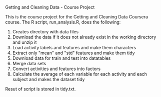 Getting and Cleaning Data - Course Project

This is the course project for the Getting and Cleaning Data Coursera course. The R script, run_analysis.R, does the following:

1) Creates directory with data files
2) Download the data if it does not already exist in the working directory and unzip it
3) Load activity labels and features and make them characters 
4) Extract only "mean" and "std" features and make them tidy
5) Download data for train and test into datatables
6) Merge data sets
7) Convert activities and features into factors
7) Calculate the average of each variable for each activity and each subject and makes the dataset tidy
 
Resut of script is stored in tidy.txt.
